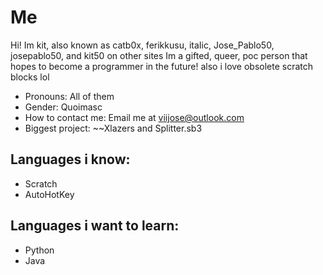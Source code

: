# Me
Hi! Im kit, also known as catb0x, ferikkusu, itaIic, Jose_Pablo50, josepablo50, and kit50 on other sites
Im a gifted, queer, poc person that hopes to become a programmer in the future!
also i love obsolete scratch blocks lol

- Pronouns: All of them
- Gender: Quoimasc
- How to contact me: Email me at viijose@outlook.com
- Biggest project: ~~Xlazers and Splitter.sb3

## Languages i know:
- Scratch
- AutoHotKey

## Languages i want to learn:
- Python
- Java
